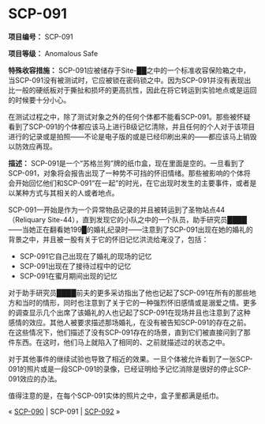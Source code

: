 # SCP-091
                        


**项目编号：** SCP-091

**项目等级：** Anomalous Safe

**特殊收容措施：** SCP-091应被储存于Site-██之中的一个标准收容保险箱之中，当SCP-091没有被测试时，它应被锁在密码锁之中。因为SCP-091并没有表现出比一般的硬纸板对于撕扯和损坏的更高抗性，因此在将它转运到实验地点或是运回的时候要十分小心。

在测试过程之中，除了测试对象之外的任何个体都不能看SCP-091。那些被怀疑看到了SCP-091的个体都应该马上进行B级记忆清除，并且任何的个人对于该项目进行的记录或是拍照——不论是电子版的或是已经印刷出来的——都应该马上销毁以防效应再现。

**描述：** SCP-091是一个“苏格兰狗”牌的纸巾盒，现在里面是空的。一旦看到了SCP-091，对象将会报告出现了一种势不可挡的怀旧情绪。那些被影响的个体将会开始回忆他们和SCP-091“在一起”的时光，在它出现时发生的主要事件，或者是以某种方式与其相关的人或者地点。

SCP-091一开始是作为一个异常物品记录的并且被转运到了圣物站点44（Reliquary Site-44），直到发现它的小队之中的一个队员，助手研究员████——当她正在翻看她199█的婚礼纪录时——注意到了SCP-091出现在她的婚礼的背景之中，并且被一股有关于它的怀旧记忆洪流给淹没了，包括：

- SCP-091它自己出现在了婚礼的现场的记忆
- SCP-091出现在了接待过程中的记忆
- SCP-091在蜜月期间出现的记忆

对于助手研究员████前夫的更多采访指出了他也记起了SCP-091在所有的那些地方和当时的情形，同时也注意到了关于它的一种强烈怀旧感情或是溺爱之情。更多的调查显示几个出席了该婚礼的人也记起了SCP-091在现场并且也注意到了这种感情的效应。其他人被要求描述那场婚礼，在没有被告知SCP-091的存在之前。在这些情况下，他们描述了没有SCP-091存在的场景，直到它们被直接问到了那件东西。在这时，他们马上就陷入了相同的、之前就描述过的状态之中。

对于其他事件的继续试验也导致了相近的效果。一旦个体被允许看到了一张SCP-091的照片或是一段SCP-091的录像，已经证明给予记忆消除是很好的停止SCP-091效应的办法。

值得注意的是，在每个SCP-091实体的照片之中，盒子里都满是纸巾。



« [SCP-090](/scp-090) | SCP-091 | [SCP-092](/scp-092) »





                    